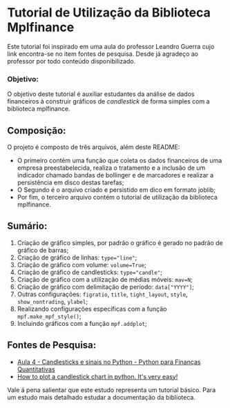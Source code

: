 # **Tutorial de Utilização da Biblioteca Mplfinance**

Este tutorial foi inspirado em uma aula do professor Leandro Guerra cujo link encontra-se no item fontes de pesquisa. Desde já agradeço ao professor por todo conteúdo disponibilizado.

### **Objetivo:**
O objetivo deste tutorial é auxiliar estudantes da análise de dados financeiros à construir gráficos de *candlestick* de forma simples com a biblioteca mplfinance.

## **Composição:**
O projeto é composto de três arquivos, além deste README:
* O primeiro contém uma função que coleta os dados financeiros de uma empresa preestabelecida, realiza o tratamento e a inclusão de um indicador chamado bandas de bollinger e de marcadores e realizar a persistência em disco destas tarefas;
* O Segundo é o arquivo criado e persistido em dico em formato joblib;
* Por fim, o terceiro arquivo contém o tutorial de utilização da biblioteca mplfinance.

## **Sumário:**
1. Criação de gráfico simples, por padrão o gráfico é gerado no padrão de gráfico de barras;
2. Criação de gráfico de linhas: ```type="line"```;
3. Criação de gráfico com volume: ```volume=True```;
4. Criação de gráfico de candlesticks: ```type="candle"```;
5. Criação de gráfico com a utilização de médias móveis: ```mav=N```;
6. Criação de gráfico com delimitação de período: ```data["YYYY"]```;
7. Outras configurações: ```figratio```,  ```title```, ```tight_layout```, ```style```, ```show_nontrading```, ```ylabel```;
8. Realizando configurações específicas com a função ```mpf.make_mpf_style()```;
9. Incluindo gráficos com a função ```mpf.addplot```;
    
## **Fontes de Pesquisa:**
* [Aula 4 - Candlesticks e sinais no Python - Python para Finanças Quantitativas](https://www.youtube.com/watch?v=PiS7WYe6q-w&t=1171s)
* [How to plot a candlestick chart in python. It's very easy!](https://www.youtube.com/watch?v=GcXgxfbcFrQ)

Vale á pena salientar que este estudo representa um tutorial básico. Para um estudo mais detalhado estudar a documentação da biblioteca.
